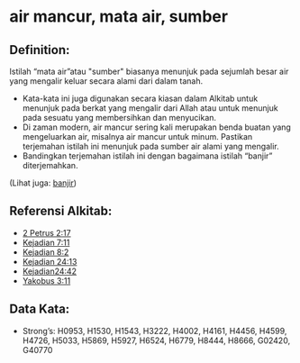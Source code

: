 # air mancur, mata air, sumber

## Definition:

Istilah “mata air”atau "sumber" biasanya menunjuk pada sejumlah besar air yang mengalir keluar secara alami dari dalam tanah.

* Kata-kata ini juga digunakan secara kiasan dalam Alkitab untuk menunjuk pada berkat yang mengalir dari Allah atau untuk menunjuk pada sesuatu yang membersihkan dan menyucikan.
* Di zaman modern, air mancur sering kali merupakan benda buatan yang mengeluarkan air, misalnya air mancur untuk minum. Pastikan terjemahan istilah ini menunjuk pada sumber air alami yang mengalir.
* Bandingkan terjemahan istilah ini dengan bagaimana  istilah “banjir” diterjemahkan.

(Lihat juga: [banjir](../other/flood.md))

## Referensi Alkitab:

* [2 Petrus 2:17](rc://en/tn/help/2pe/02/17)
* [Kejadian 7:11](rc://en/tn/help/gen/07/11)
* [Kejadian 8:2](rc://en/tn/help/gen/08/02)
* [Kejadian 24:13](rc://en/tn/help/gen/24/13)
* [Kejadian24:42](rc://en/tn/help/gen/24/42)
* [Yakobus 3:11](rc://en/tn/help/jas/03/11)

## Data Kata:

* Strong’s: H0953, H1530, H1543, H3222, H4002, H4161, H4456, H4599, H4726, H5033, H5869, H5927, H6524, H6779, H8444, H8666, G02420, G40770
